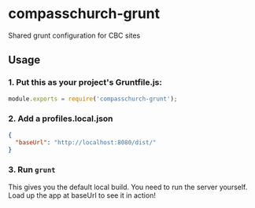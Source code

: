 compasschurch-grunt
===================

Shared grunt configuration for CBC sites


Usage
-----

### 1. Put this as your project's Gruntfile.js:

```js
module.exports = require('compasschurch-grunt');
```

### 2. Add a profiles.local.json

```json
{
  "baseUrl": "http://localhost:8080/dist/"
}
```

### 3. Run `grunt`

This gives you the default local build.
You need to run the server yourself.
Load up the app at baseUrl to see it in action!